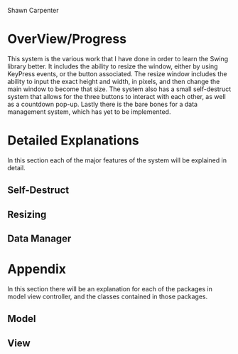 Shawn Carpenter

OverView/Progress
=================

This system is the various work that I have done in order to learn the Swing library better. It includes
  the ability to resize the window, either by using KeyPress events, or the button associated. The resize
  window includes the ability to input the exact height and width, in pixels, and then change the main
  window to become that size. The system also has a small self-destruct system that allows for the three
  buttons to interact with each other, as well as a countdown pop-up. Lastly there is the bare bones
  for a data management system, which has yet to be implemented.

Detailed Explanations
=====================
  In this section each of the major features of the system will be explained in detail.

Self-Destruct
-------------


Resizing
--------

Data Manager
------------

Appendix
========
  In this section there will be an explanation for each of the packages in model view controller, and
  the classes contained in those packages.

Model
-----

View
----
